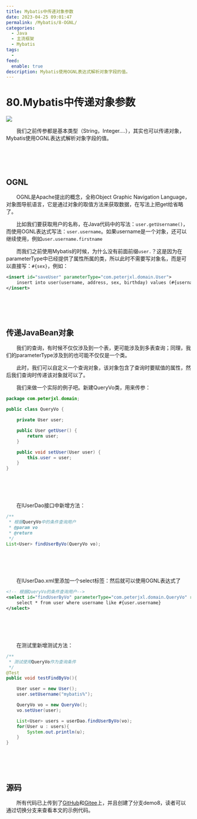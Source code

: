 ```yaml
---
title: Mybatis中传递对象参数
date: 2023-04-25 09:01:47
permalink: /Mybatis/8-OGNL/
categories:
  - Java
  - 主流框架
  - Mybatis
tags:
  - 
feed:
  enable: true
description: Mybatis使用OGNL表达式解析对象字段的值。
---
```

# 80.Mybatis中传递对象参数

![](https://image.peterjxl.com/blog/414.jpg)


　　我们之前传参都是基本类型（String，Integer....），其实也可以传递对象，Mybatis使用OGNL表达式解析对象字段的值。
<!-- more -->
　　‍

　　‍

## OGNL

　　OGNL是Apache提出的概念，全称Object Graphic  Navigation Language，对象图导航语言，它是通过对象的取值方法来获取数据，在写法上把get给省略了。  

　　比如我们要获取用户的名称，在Java代码中的写法：`user.getUsername()`，而使用OGNL表达式写法：`user.username`。如果username是一个对象，还可以继续使用，例如`user.username.firstname`

　　而我们之前使用Mybatis的时候，为什么没有前面前缀`user.`？这是因为在parameterType中已经提供了属性所属的类，所以此时不需要写对象名，而是可以直接写：`#{sex}`，例如：

```xml
<insert id="saveUser" parameterType="com.peterjxl.domain.User">
    insert into user(username, address, sex, birthday) values (#{username}, #{address}, #{sex}, #{birthday})
</insert>
```

　　‍

　　‍

## 传递JavaBean对象

　　我们的查询，有时候不仅仅涉及到一个表，更可能涉及到多表查询；同理，我们的parameterType涉及到的也可能不仅仅是一个类。

　　此时，我们可以自定义一个查询对象，该对象包含了查询时要赋值的属性，然后我们查询时传递该对象就可以了。

　　我们来做一个实际的例子吧。新建QueryVo类，用来传参：

```java
package com.peterjxl.domain;

public class QueryVo {

    private User user;

    public User getUser() {
        return user;
    }

    public void setUser(User user) {
        this.user = user;
    }
}

```

　　‍

　　‍

　　在IUserDao接口中新增方法：

```java
/**
 * 根据QueryVo中的条件查询用户
 * @param vo
 * @return
 */
List<User> findUserByVo(QueryVo vo);
```

　　‍

　　‍

　　在IUserDao.xml里添加一个select标签：然后就可以使用OGNL表达式了

```xml
<!-- 根据QueryVo的条件查询用户-->
<select id="findUserByVo" parameterType="com.peterjxl.domain.QueryVo" resultType="com.peterjxl.domain.User">
    select * from user where username like #{user.username}
</select>
```

　　‍

　　‍

　　在测试里新增测试方法：

```java
/**
 * 测试使用QueryVo作为查询条件
 */
@Test
public void testFindByVo(){

    User user = new User();
    user.setUsername("mybatis%");

    QueryVo vo = new QueryVo();
    vo.setUser(user);

    List<User> users = userDao.findUserByVo(vo);
    for(User u : users){
        System.out.println(u);
    }
}
```

　　‍

　　‍

## 源码

　　所有代码已上传到了[GitHub](https://github.com/Peter-JXL/LearnMybatis)和[Gitee](https://gitee.com/peterjxl/LearnMybatis)上，并且创建了分支demo8，读者可以通过切换分支来查看本文的示例代码。

　　‍
